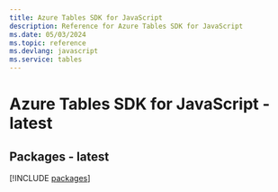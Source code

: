 ```yaml
---
title: Azure Tables SDK for JavaScript
description: Reference for Azure Tables SDK for JavaScript
ms.date: 05/03/2024
ms.topic: reference
ms.devlang: javascript
ms.service: tables
---
```

# Azure Tables SDK for JavaScript - latest
## Packages - latest
[!INCLUDE [packages](tables-index.md)]